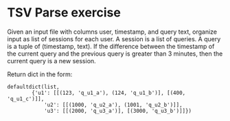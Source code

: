 # TSV Parse exercise

Given an input file with columns user, timestamp, and query text, organize input
as list of sessions for each user. A session is a list of queries. A query is a
tuple of (timestamp, text). If the difference between the timestamp of the
current query and the previous query is greater than 3 minutes, then the current
query is a new session.

Return dict in the form:
```
defaultdict(list,
        {'u1': [[(123, 'q_u1_a'), (124, 'q_u1_b')], [(400, 'q_u1_c')]],
            'u2': [[(1000, 'q_u2_a'), (1001, 'q_u2_b')]],
            'u3': [[(2000, 'q_u3_a')], [(3000, 'q_u3_b')]]})
```